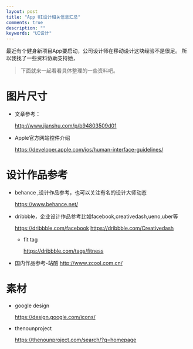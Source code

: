 ```yaml
---
layout: post
title: "App UI设计相关信息汇总"
comments: true
description: ""
keywords: "UI设计"
---
```


最近有个健身新项目App要启动，公司设计师在移动设计这块经验不是很足。
所以我找了一些资料协助支持她，


> 下面就来一起看看具体整理的一些资料吧。

# 图片尺寸

* 文章参考：

	<http://www.jianshu.com/p/b94803509d01>


* Apple官方网站控件介绍

  <https://developer.apple.com/ios/human-interface-guidelines/>

# 设计作品参考

* behance ,设计作品参考，也可以关注有名的设计大师动态

	<https://www.behance.net/>

* dribbble，企业设计作品参考比如facebook,creativedash,ueno,uber等

	<https://dribbble.com/facebook>
	<https://dribbble.com/Creativedash>

	- fit tag
	
		<https://dribbble.com/tags/fitness>

* 国内作品参考-站酷
  <http://www.zcool.com.cn/>

# 素材
* google design

  <https://design.google.com/icons/>

* thenounproject

  <https://thenounproject.com/search/?q=homepage>



